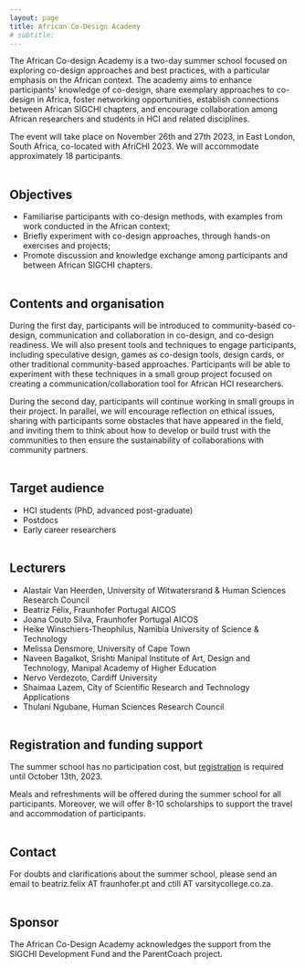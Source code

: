 ```yaml
---
layout: page
title: African Co-Design Academy
# subtitle: 
---
```



The African Co-design Academy is a two-day summer school focused on exploring co-design approaches and best practices, with a particular emphasis on the African context. The academy aims to enhance participants' knowledge of co-design, share exemplary approaches to co-design in Africa, foster networking opportunities, establish connections between African SIGCHI chapters, and encourage collaboration among African researchers and students in HCI and related disciplines.

The event will take place on November 26th and 27th 2023, in East London, South Africa, co-located with AfriCHI 2023. We will accommodate approximately 18 participants.<br/><br/>

## Objectives

- Familiarise participants with co-design methods, with examples from work conducted in the African context;
- Briefly experiment with co-design approaches, through hands-on exercises and projects;
- Promote discussion and knowledge exchange among participants and between African SIGCHI chapters.<br/><br/>

## Contents and organisation

During the first day, participants will be introduced to community-based co-design, communication and collaboration in co-design, and co-design readiness. We will also present tools and techniques to engage participants, including speculative design, games as co-design tools, design cards, or other traditional community-based approaches. Participants will be able to experiment with these techniques in a small group project focused on creating a communication/collaboration tool for African HCI researchers. 

During the second day, participants will continue working in small groups in their project. In parallel, we will encourage reflection on ethical issues, sharing with participants some obstacles that have appeared in the field, and inviting them to think about how to develop or build trust with the communities to then ensure the sustainability of collaborations with community partners.<br/><br/>

## Target audience

- HCI students (PhD, advanced post-graduate)
- Postdocs
- Early career researchers<br/><br/>

## Lecturers

- Alastair Van Heerden, University of Witwatersrand & Human Sciences Research Council
- Beatriz Félix, Fraunhofer Portugal AICOS
- Joana Couto Silva, Fraunhofer Portugal AICOS
- Heike Winschiers-Theophilus, Namibia University of Science & Technology
- Melissa Densmore, University of Cape Town
- Naveen Bagalkot, Srishti Manipal Institute of Art, Design and Technology, Manipal Academy of Higher Education
- Nervo Verdezoto, Cardiff University
- Shaimaa Lazem, City of Scientific Research and Technology Applications
- Thulani Ngubane, Human Sciences Research Council<br/><br/>

## Registration and funding support

The summer school has no participation cost, but [registration](https://forms.gle/utuAmGL9yYgbFZg87) is required until October 13th, 2023. 

Meals and refreshments will be offered during the summer school for all participants. Moreover, we will offer 8-10 scholarships to support the travel and accommodation of participants.<br/><br/>

## Contact
For doubts and clarifications about the summer school, please send an email to beatriz.felix AT fraunhofer.pt and ctill AT varsitycollege.co.za.<br/><br/>


## Sponsor
The African Co-Design Academy acknowledges the support from the SIGCHI Development Fund and the ParentCoach project.<br/><br/>